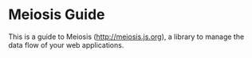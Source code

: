 # Meiosis Guide

This is a guide to Meiosis (http://meiosis.js.org), a library to manage the data flow of your web applications.
